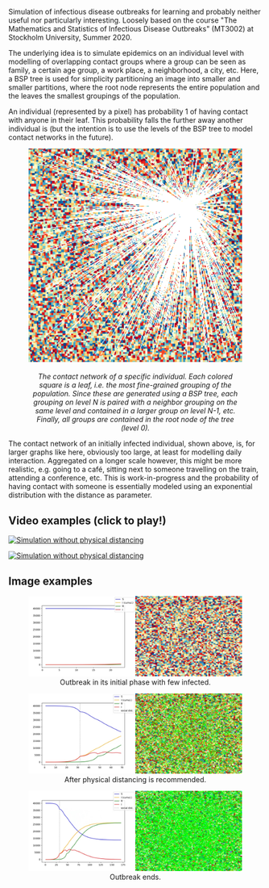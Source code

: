 Simulation of infectious disease outbreaks for learning and probably
neither useful nor particularly interesting. Loosely based on the course 
"The Mathematics and Statistics of Infectious Disease Outbreaks" (MT3002)
at Stockholm University, Summer 2020.

The underlying idea is to simulate epidemics on an individual level with
modelling of overlapping contact groups where a group can be seen as family,
a certain age group, a work place, a neighborhood, a city, etc. Here, a BSP
tree is used for simplicity partitioning an image into smaller and smaller
partitions, where the root node represents the entire population and the
leaves the smallest groupings of the population.

An individual (represented by a pixel) has probability 1 of having contact
with anyone in their leaf. This probability falls the further away another
individual is (but the intention is to use the levels of the BSP tree to model
contact networks in the future).

<div align="center">
  <figure>
    <img src="examples/network-of-initially-infected.png" />
    <figcaption>
      <br /><i>
        The contact network of a specific individual. Each colored square is a leaf,
        i.e. the most fine-grained grouping of the population. Since these are
        generated using a BSP tree, each grouping on level N is paired with a neighbor
        grouping on the same level and contained in a larger group on level N-1, etc.
        Finally, all groups are contained in the root node of the tree (level 0).
      </i><br/>
    </figcaption>
  </figure>
</div>

The contact network of an initially infected individual, shown above, is, for larger
graphs like here, obviously too large, at least for modelling daily interaction.
Aggregated on a longer scale however, this might be more realistic, e.g.
going to a café, sitting next to someone travelling on the train, attending
a conference, etc. This is work-in-progress and the probability of having contact
with someone is essentially modeled using an exponential distribution with the
distance as parameter.


## Video examples (click to play!)

[![Simulation without physical distancing](http://img.youtube.com/vi/TZcUvUG_sMQ/0.jpg)](http://www.youtube.com/watch?v=TZcUvUG_sMQ "Simulation without physical distancing")

[![Simulation without physical distancing](http://img.youtube.com/vi/Qp4Td1g3fRU/0.jpg)](http://www.youtube.com/watch?v=Qp4Td1g3fRU "Simulation with physical distancing")


## Image examples
<div align="center">
  <figure>
    <img src="examples/pre-outbreak.jpg">
    <figcaption>Outbreak in its initial phase with few infected.</figcaption>
  </figure>
</div>

<div align="center">
  <figure>
    <img src="examples/physical-distancing.jpg">
    <figcaption>After physical distancing is recommended.</figcaption>
  </figure>
</div>

<div align="center">
  <figure>
    <img src="examples/post-outbreak.jpg">
    <figcaption>Outbreak ends.</figcaption>
  </figure>
</div>
